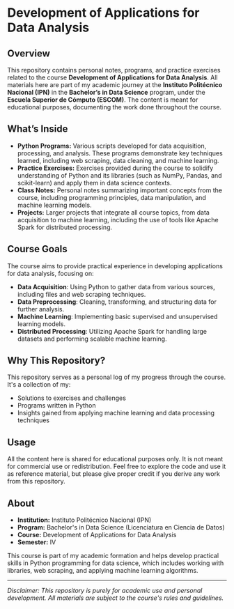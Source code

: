 # Development of Applications for Data Analysis

## Overview

This repository contains personal notes, programs, and practice exercises related to the course **Development of Applications for Data Analysis**. All materials here are part of my academic journey at the **Instituto Politécnico Nacional (IPN)** in the **Bachelor’s in Data Science** program, under the **Escuela Superior de Cómputo (ESCOM)**. The content is meant for educational purposes, documenting the work done throughout the course.

## What’s Inside

- **Python Programs:** Various scripts developed for data acquisition, processing, and analysis. These programs demonstrate key techniques learned, including web scraping, data cleaning, and machine learning.
- **Practice Exercises:** Exercises provided during the course to solidify understanding of Python and its libraries (such as NumPy, Pandas, and scikit-learn) and apply them in data science contexts.
- **Class Notes:** Personal notes summarizing important concepts from the course, including programming principles, data manipulation, and machine learning models.
- **Projects:** Larger projects that integrate all course topics, from data acquisition to machine learning, including the use of tools like Apache Spark for distributed processing.

## Course Goals

The course aims to provide practical experience in developing applications for data analysis, focusing on:
- **Data Acquisition**: Using Python to gather data from various sources, including files and web scraping techniques.
- **Data Preprocessing**: Cleaning, transforming, and structuring data for further analysis.
- **Machine Learning**: Implementing basic supervised and unsupervised learning models.
- **Distributed Processing**: Utilizing Apache Spark for handling large datasets and performing scalable machine learning.

## Why This Repository?

This repository serves as a personal log of my progress through the course. It's a collection of my:
- Solutions to exercises and challenges
- Programs written in Python
- Insights gained from applying machine learning and data processing techniques

## Usage

All the content here is shared for educational purposes only. It is not meant for commercial use or redistribution. Feel free to explore the code and use it as reference material, but please give proper credit if you derive any work from this repository.

## About

- **Institution:** Instituto Politécnico Nacional (IPN)
- **Program:** Bachelor's in Data Science (Licenciatura en Ciencia de Datos)
- **Course:** Development of Applications for Data Analysis
- **Semester:** IV

This course is part of my academic formation and helps develop practical skills in Python programming for data science, which includes working with libraries, web scraping, and applying machine learning algorithms.

---

*Disclaimer: This repository is purely for academic use and personal development. All materials are subject to the course's rules and guidelines.*
